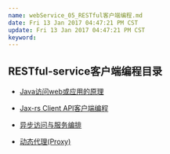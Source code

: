 ```yaml
---
name: webService_05_RESTful客户端编程.md
date: Fri 13 Jan 2017 04:47:21 PM CST
update: Fri 13 Jan 2017 04:47:21 PM CST
keyword: 
---
```



RESTful-service客户端编程目录
----

* [Java访问web或应用的原理](https://github.com/zhushh/Note/blob/master/webService%E5%AD%A6%E4%B9%A0/webService_06_Java%E8%AE%BF%E9%97%AEweb%E6%88%96%E5%BA%94%E7%94%A8%E7%9A%84%E5%8E%9F%E7%90%86.md)

* [Jax-rs Client API客户端编程](https://github.com/zhushh/Note/blob/master/webService%E5%AD%A6%E4%B9%A0/webService_07_Jax_RS_Client_API%E5%AE%A2%E6%88%B7%E7%AB%AF%E7%BC%96%E7%A8%8B.md)

* [异步访问与服务编排](https://github.com/zhushh/Note/blob/master/webService%E5%AD%A6%E4%B9%A0/webService_08_%E5%BC%82%E6%AD%A5%E8%AE%BF%E9%97%AE%E4%B8%8E%E6%9C%8D%E5%8A%A1%E7%BC%96%E6%8E%92.md)

* [动态代理(Proxy)](https://github.com/zhushh/Note/blob/master/webService%E5%AD%A6%E4%B9%A0/webService_09_%E5%8A%A8%E6%80%81%E4%BB%A3%E7%90%86.md)
